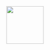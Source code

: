 <div id="header" align="center">
<img src="https://giphy.com/gifs/animation-art-procedural-l1BgRKGicCLUFjGQ8" width="100"/>
</div>
